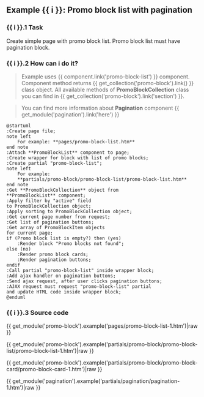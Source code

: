 ## Example {{ i }}: Promo block list with pagination

### {{ i }}.1 Task

Create simple page with promo block list.
Promo block list must have pagination block.

### {{ i }}.2 How can i do it?

> Example uses {{ component.link('promo-block-list') }} component.
Component method returns {{ get_collection('promo-block').link() }} class object.
All available methods of **PromoBlockCollection** class you can find in {{ get_collection('promo-block').link('section') }}.

> You can find more information about **Pagination** component {{ get_module('pagination').link('here') }} 

```plantuml
@startuml
:Create page file;
note left
    For example: **pages/promo-block-list.htm**
end note
:Attach **PromoBlockList** component to page;
:Create wrapper for block with list of promo blocks;
:Create partial "promo-block-list";
note left
    For example:
    **partials/promo-block/promo-block-list/promo-block-list.htm**
end note
:Get **PromoBlockCollection** object from
**PromoBlockList** component;
:Apply filter by "active" field
to PromoBlockCollection object;
:Apply sorting to PromoBlockCollection object;
:Get current page number from request;
:Get list of pagination buttons;
:Get array of PromoBlockItem objects
for current page;
if (Promo block list is empty?) then (yes)
    :Render block "Promo blocks not found";
else (no)
    :Render promo block cards;
    :Render pagination buttons;
endif
:Call partial "promo-block-list" inside wrapper block;
:Add ajax handler on pagination buttons;
:Send ajax request, after user clicks pagination buttons;
:AJAX request must request "promo-block-list" partial
and update HTML code inside wrapper block;
@enduml
```

### {{ i }}.3 Source code

{{ get_module('promo-block').example('pages/promo-block-list-1.htm')|raw }}

{{ get_module('promo-block').example('partials/promo-block/promo-block-list/promo-block-list-1.htm')|raw }}

{{ get_module('promo-block').example('partials/promo-block/promo-block-card/promo-block-card-1.htm')|raw }}

{{ get_module('pagination').example('partials/pagination/pagination-1.htm')|raw }}
